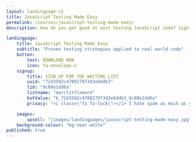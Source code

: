 ```yaml
---
layout: landingpage-v2
title: JavaScript Testing Made Easy
permalink: /courses/javascript-testing-made-easy/
description: How do you get good at unit testing JavaScript code? Sign up for this course to find out

landingpage:
    title: JavaScript Testing Made Easy
    subtitle: "Proven testing strategies applied to real world code"
    button:
        text: DOWNLOAD NOW
        icon: fa-envelope-o
    signup:
        title: SIGN UP FOR THE WAITING LIST
        uuid: "72d3502c470827973d3e8dd63"
        lid: "9c88e1dd6a"
        listname: "marclittlemore"
        botValue: "b_72d3502c470827973d3e8dd63_9c88e1dd6a"
        privacy: "<i class=\"fa fa-lock\"></i> I hate spam as much as you do: your email address will **never** be shared."

    images:
        upsell: "/images/landingpages/javascript-testing-made-easy.jpg"
    background-colour: "bg-near-white"
published: true
---
```

